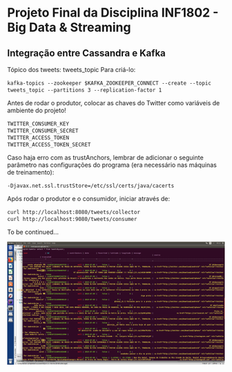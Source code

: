 # Projeto Final da Disciplina INF1802 - Big Data & Streaming

## Integração entre Cassandra e Kafka

Tópico dos tweets: tweets_topic
Para criá-lo:
```
kafka-topics --zookeeper $KAFKA_ZOOKEEPER_CONNECT --create --topic tweets_topic --partitions 3 --replication-factor 1
```

Antes de rodar o produtor, colocar as chaves do Twitter como variáveis de ambiente do projeto!
```
TWITTER_CONSUMER_KEY
TWITTER_CONSUMER_SECRET
TWITTER_ACCESS_TOKEN
TWITTER_ACCESS_TOKEN_SECRET
```

Caso haja erro com as trustAnchors, lembrar de adicionar o seguinte parâmetro nas configurações do programa (era necessário nas máquinas de treinamento):
```
-Djavax.net.ssl.trustStore=/etc/ssl/certs/java/cacerts
```

Após rodar o produtor e o consumidor, iniciar através de:
```
curl http://localhost:8080/tweets/collector
curl http://localhost:9080/tweets/consumer
```

To be continued...

![Imagem com select dos Tweets no Cassandra](tweets.png)
